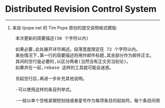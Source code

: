 # Distributed Revision Control System
---
1. 来自 tpope.net 的 Tim Pope 原创的提交说明格式模版:
<pre>
    本次更新的简要描述(50 个字符以内)
    
    如果必要,此处展开详尽阐述。段落宽度限定在 72 个字符以内。
    某些情况下,第一行的简要描述将用作邮件标题,其余部分作为邮件正文。
    其间的空行是必要的,以区分两者(当然没有正文另当别论)。
    如果并在一起,rebase 这样的工具就可能会迷惑。
    
    另起空行后,再进一步补充其他说明。  
    
    -可以使用这样的条目列举式。
    
    -一般以单个空格紧跟短划线或者星号作为每项条目的起始符。每个条目间用一空行隔开。
</pre>
